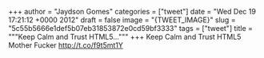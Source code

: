 
+++
author = "Jaydson Gomes"
categories = ["tweet"]
date = "Wed Dec 19 17:21:12 +0000 2012"
draft = false
image = "{TWEET_IMAGE}"
slug = "5c55b5666e1def5b07eb31853872e0cd59bf3333"
tags = ["tweet"]
title = """Keep Calm and Trust HTML5..."""
+++
Keep Calm and Trust HTML5 Mother Fucker http://t.co/f9t5mt1Y
